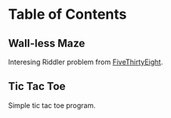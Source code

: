 Table of Contents
=================

Wall-less Maze
--------------
Interesing Riddler problem from [FiveThirtyEight](https://fivethirtyeight.com/features/can-you-escape-a-maze-without-walls/).

Tic Tac Toe
-----------
Simple tic tac toe program.
